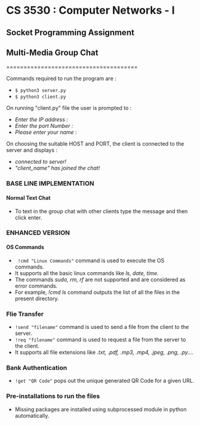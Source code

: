 # CS 3530 : Computer Networks - I

## Socket Programming Assignment
## Multi-Media Group Chat
======================================

Commands required to run the program are :

* ```$ python3 server.py``` 
* ```$ python3 client.py```

On running "client.py" file the user is prompted to : 

- *Enter the IP address :*
- *Enter the port Number :*
- *Please enter your name :* 

On choosing the suitable HOST and PORT, the client is connected to the server and displays :
- *connected to server!*
- *"client_name" has joined the chat!*

### BASE LINE IMPLEMENTATION
#### Normal Text Chat

- To text in the group chat with other clients type the message and then click enter. 


### ENHANCED VERSION

#### OS Commands
- ``` !cmd "Linux Commands"``` command is used to execute the OS commands. 
- It supports all the basic linux commands like *ls, date, time.*
- The commands *sudo, rm, rf* are not supported and are considered as error commands.
- For example, *!cmd ls* command outputs the list of all the files in the present directory.


### Flie Transfer
- ```!send "filename"``` command is used to send a file from the client to the server.
- ```!req "filename"``` command is used to request a file from the server to the client.
- It supports all file extensions like *.txt, .pdf, .mp3, .mp4, .jpeg, .png, .py....*

### Bank Authentication
- ```!get "QR Code"``` pops out the unique generated QR Code for a given URL.

### Pre-installations to run the files
- Missing packages are installed using subprocessed module in python automatically.
